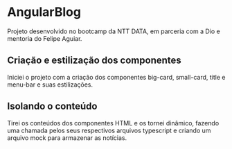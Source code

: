 # AngularBlog

Projeto desenvolvido no bootcamp da NTT DATA, em parceria com a Dio e mentoria do Felipe Aguiar.

## Criação e estilização dos componentes

Iniciei o projeto com a criação dos componentes big-card, small-card, title e menu-bar e suas estilizações.

## Isolando o conteúdo

Tirei os conteúdos dos componentes HTML e os tornei dinâmico, fazendo uma chamada pelos seus respectivos arquivos typescript e criando um arquivo mock para armazenar as notícias.

